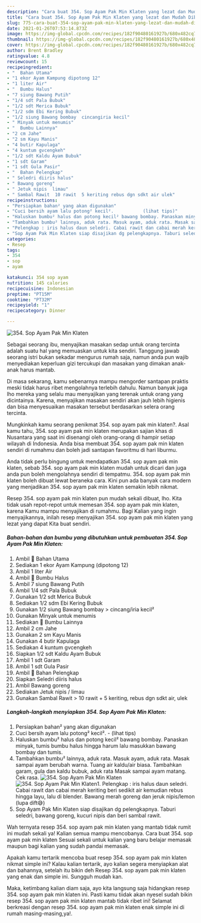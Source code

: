 ```yaml
---
description: "Cara buat 354. Sop Ayam Pak Min Klaten yang lezat dan Mudah Dibuat"
title: "Cara buat 354. Sop Ayam Pak Min Klaten yang lezat dan Mudah Dibuat"
slug: 775-cara-buat-354-sop-ayam-pak-min-klaten-yang-lezat-dan-mudah-dibuat
date: 2021-01-26T07:53:14.873Z
image: https://img-global.cpcdn.com/recipes/182f90480161927b/680x482cq70/354-sop-ayam-pak-min-klaten-foto-resep-utama.jpg
thumbnail: https://img-global.cpcdn.com/recipes/182f90480161927b/680x482cq70/354-sop-ayam-pak-min-klaten-foto-resep-utama.jpg
cover: https://img-global.cpcdn.com/recipes/182f90480161927b/680x482cq70/354-sop-ayam-pak-min-klaten-foto-resep-utama.jpg
author: Brent Bradley
ratingvalue: 4.8
reviewcount: 15
recipeingredient:
- "  Bahan Utama"
- "1 ekor Ayam Kampung dipotong 12"
- "1 liter Air"
- "  Bumbu Halus"
- "7 siung Bawang Putih"
- "1/4 sdt Pala Bubuk"
- "1/2 sdt Merica Bubuk"
- "1/2 sdm Ebi Kering Bubuk"
- "1/2 siung Bawang bombay  cincangiria kecil"
- " Minyak untuk menumis"
- "  Bumbu Lainnya"
- "2 cm Jahe"
- "2 sm Kayu Manis"
- "4 butir Kapulaga"
- "4 kuntum gvcengkeh"
- "1/2 sdt Kaldu Ayam Bubuk"
- "1 sdt Garam"
- "1 sdt Gula Pasir"
- "  Bahan Pelengkap"
- " Seledri diiris halus"
- " Bawang goreng"
- " Jetuk nipis  limau"
- " Sambal Rawit  10 rawit  5 keriting rebus dgn sdkt air ulek"
recipeinstructions:
- "Persiapkan bahan² yang akan digunakan"
- "Cuci bersih ayam lalu potong² kecil².           (lihat tips)"
- "Haluskan bumbu² halus dan potong kecil² bawang bombay. Panaskan minyak, tumis bumbu halus hingga harum lalu masukkan bawang bombay dan tumis."
- "Tambahkan bumbu² lainnya, aduk rata. Masuk ayam, aduk rata. Masak sampai ayam berubah warna. Tuang air kaldu/air biasa. Tambahkan garam, gula dan kaldu bubuk, aduk rata Masak sampai ayam matang. Cek rasa."
- "Pelengkap : iris halus daun seledri. Cabai rawit dan cabai merah keriting beri sedikit air kemudian rebus hingga layu, lalu di blender. Bawang merah goreng dan jeruk nipis/lemon (lupa dift😅)"
- "Sop Ayam Pak Min Klaten siap disajikan dg pelengkapnya. Taburi seledri, bawang goreng, kucuri nipis dan beri sambal rawit."
categories:
- Resep
tags:
- 354
- sop
- ayam

katakunci: 354 sop ayam 
nutrition: 145 calories
recipecuisine: Indonesian
preptime: "PT15M"
cooktime: "PT32M"
recipeyield: "1"
recipecategory: Dinner

---
```



![354. Sop Ayam Pak Min Klaten](https://img-global.cpcdn.com/recipes/182f90480161927b/680x482cq70/354-sop-ayam-pak-min-klaten-foto-resep-utama.jpg)

Sebagai seorang ibu, menyajikan masakan sedap untuk orang tercinta adalah suatu hal yang memuaskan untuk kita sendiri. Tanggung jawab seorang istri bukan sekadar mengurus rumah saja, namun anda pun wajib menyediakan keperluan gizi tercukupi dan masakan yang dimakan anak-anak harus mantab.

Di masa  sekarang, kamu sebenarnya mampu mengorder santapan praktis meski tidak harus ribet mengolahnya terlebih dahulu. Namun banyak juga lho mereka yang selalu mau menyajikan yang terenak untuk orang yang dicintainya. Karena, menyajikan masakan sendiri akan jauh lebih higienis dan bisa menyesuaikan masakan tersebut berdasarkan selera orang tercinta. 



Mungkinkah kamu seorang penikmat 354. sop ayam pak min klaten?. Asal kamu tahu, 354. sop ayam pak min klaten merupakan sajian khas di Nusantara yang saat ini disenangi oleh orang-orang di hampir setiap wilayah di Indonesia. Anda bisa membuat 354. sop ayam pak min klaten sendiri di rumahmu dan boleh jadi santapan favoritmu di hari liburmu.

Anda tidak perlu bingung untuk mendapatkan 354. sop ayam pak min klaten, sebab 354. sop ayam pak min klaten mudah untuk dicari dan juga anda pun boleh mengolahnya sendiri di tempatmu. 354. sop ayam pak min klaten boleh dibuat lewat beraneka cara. Kini pun ada banyak cara modern yang menjadikan 354. sop ayam pak min klaten semakin lebih nikmat.

Resep 354. sop ayam pak min klaten pun mudah sekali dibuat, lho. Kita tidak usah repot-repot untuk memesan 354. sop ayam pak min klaten, karena Kamu mampu menyajikan di rumahmu. Bagi Kalian yang ingin menyajikannya, inilah resep menyajikan 354. sop ayam pak min klaten yang lezat yang dapat Kita buat sendiri.

<!--inarticleads1-->

##### Bahan-bahan dan bumbu yang dibutuhkan untuk pembuatan 354. Sop Ayam Pak Min Klaten:

1. Ambil  🐓 Bahan Utama
1. Sediakan 1 ekor Ayam Kampung (dipotong 12)
1. Ambil 1 liter Air
1. Ambil  🐓 Bumbu Halus
1. Ambil 7 siung Bawang Putih
1. Ambil 1/4 sdt Pala Bubuk
1. Gunakan 1/2 sdt Merica Bubuk
1. Sediakan 1/2 sdm Ebi Kering Bubuk
1. Gunakan 1/2 siung Bawang bombay &gt; cincang/iria kecil²
1. Gunakan  Minyak untuk menumis
1. Sediakan  🐓 Bumbu Lainnya
1. Ambil 2 cm Jahe
1. Gunakan 2 sm Kayu Manis
1. Gunakan 4 butir Kapulaga
1. Sediakan 4 kuntum gvcengkeh
1. Siapkan 1/2 sdt Kaldu Ayam Bubuk
1. Ambil 1 sdt Garam
1. Ambil 1 sdt Gula Pasir
1. Ambil  🐓 Bahan Pelengkap
1. Siapkan  Seledri diiris halus
1. Ambil  Bawang goreng
1. Sediakan  Jetuk nipis / limau
1. Gunakan  Sambal Rawit &gt; 10 rawit + 5 keriting, rebus dgn sdkt air, ulek




<!--inarticleads2-->

##### Langkah-langkah menyiapkan 354. Sop Ayam Pak Min Klaten:

1. Persiapkan bahan² yang akan digunakan
1. Cuci bersih ayam lalu potong² kecil². -           (lihat tips)
1. Haluskan bumbu² halus dan potong kecil² bawang bombay. Panaskan minyak, tumis bumbu halus hingga harum lalu masukkan bawang bombay dan tumis.
1. Tambahkan bumbu² lainnya, aduk rata. Masuk ayam, aduk rata. Masak sampai ayam berubah warna. Tuang air kaldu/air biasa. Tambahkan garam, gula dan kaldu bubuk, aduk rata Masak sampai ayam matang. Cek rasa.
<img src="//assets-global.cpcdn.com/assets/icons/button_play-2c75c40dde080a61004c1f40b05d8f140eaff45d7e9e6481dc71c63d2e7c4909.png" alt="354. Sop Ayam Pak Min Klaten"><img src="//assets-global.cpcdn.com/assets/icons/button_play-2c75c40dde080a61004c1f40b05d8f140eaff45d7e9e6481dc71c63d2e7c4909.png" alt="354. Sop Ayam Pak Min Klaten">1. Pelengkap : iris halus daun seledri. Cabai rawit dan cabai merah keriting beri sedikit air kemudian rebus hingga layu, lalu di blender. Bawang merah goreng dan jeruk nipis/lemon (lupa dift😅)
1. Sop Ayam Pak Min Klaten siap disajikan dg pelengkapnya. Taburi seledri, bawang goreng, kucuri nipis dan beri sambal rawit.




Wah ternyata resep 354. sop ayam pak min klaten yang mantab tidak rumit ini mudah sekali ya! Kalian semua mampu mencobanya. Cara buat 354. sop ayam pak min klaten Sesuai sekali untuk kalian yang baru belajar memasak maupun bagi kalian yang sudah pandai memasak.

Apakah kamu tertarik mencoba buat resep 354. sop ayam pak min klaten nikmat simple ini? Kalau kalian tertarik, ayo kalian segera menyiapkan alat dan bahannya, setelah itu bikin deh Resep 354. sop ayam pak min klaten yang enak dan simple ini. Sungguh mudah kan. 

Maka, ketimbang kalian diam saja, ayo kita langsung saja hidangkan resep 354. sop ayam pak min klaten ini. Pasti kamu tiidak akan nyesel sudah bikin resep 354. sop ayam pak min klaten mantab tidak ribet ini! Selamat berkreasi dengan resep 354. sop ayam pak min klaten enak simple ini di rumah masing-masing,ya!.

